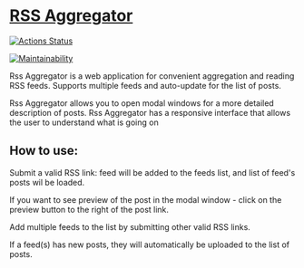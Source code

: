 # [RSS Aggregator](https://frontend-project-11-ilya-rodin.vercel.app/)

[![Actions Status](https://github.com/ilya-rodin/frontend-project-11/workflows/hexlet-check/badge.svg)](https://github.com/ilya-rodin/frontend-project-11/actions)

[![Maintainability](https://api.codeclimate.com/v1/badges/0b6e85dfe7e0604620c4/maintainability)](https://codeclimate.com/github/ilya-rodin/frontend-project-11/maintainability)

Rss Aggregator is a web application for convenient aggregation and reading RSS feeds. Supports multiple feeds and auto-update for the list of posts.

Rss Aggregator allows you to open modal windows for a more detailed description of posts.
Rss Aggregator has a responsive interface that allows the user to understand what is going on

## How to use:

Submit a valid RSS link: feed will be added to the feeds list, and list of feed's posts wil be loaded.

If you want to see preview of the post in the modal window - click on the preview button to the right of the post link.

Add multiple feeds to the list by submitting other valid RSS links.

If a feed(s) has new posts, they will automatically be uploaded to the list of posts.
